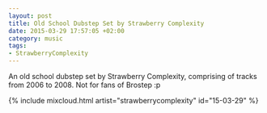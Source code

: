 ```yaml
---
layout: post
title: Old School Dubstep Set by Strawberry Complexity
date: 2015-03-29 17:57:05 +02:00
category: music
tags:
- StrawberryComplexity
---
```

An old school dubstep set by Strawberry Complexity, comprising of tracks from 2006 to 2008. Not for fans of Brostep :p

{% include mixcloud.html artist="strawberrycomplexity" id="15-03-29" %}

